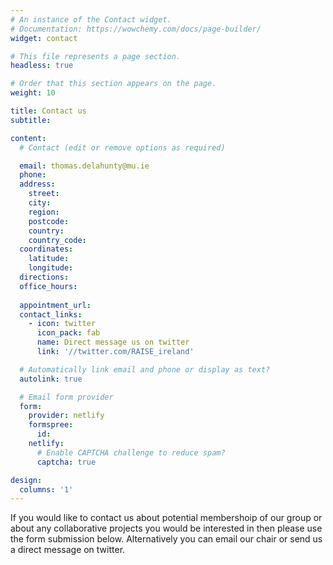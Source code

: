 ```yaml
---
# An instance of the Contact widget.
# Documentation: https://wowchemy.com/docs/page-builder/
widget: contact

# This file represents a page section.
headless: true

# Order that this section appears on the page.
weight: 10

title: Contact us
subtitle:

content:
  # Contact (edit or remove options as required)

  email: thomas.delahunty@mu.ie
  phone: 
  address:
    street: 
    city: 
    region: 
    postcode: 
    country: 
    country_code: 
  coordinates:
    latitude: 
    longitude: 
  directions: 
  office_hours:
   
  appointment_url: 
  contact_links:
    - icon: twitter
      icon_pack: fab 
      name: Direct message us on twitter
      link: '//twitter.com/RAISE_ireland'

  # Automatically link email and phone or display as text?
  autolink: true

  # Email form provider
  form:
    provider: netlify
    formspree:
      id:
    netlify:
      # Enable CAPTCHA challenge to reduce spam?
      captcha: true

design:
  columns: '1'
---
```


If you would like to contact us about potential membershoip of our group or about any collaborative projects you would be interested in then please use the form submission below. Alternatively you can email our chair or send us a direct message on twitter. 
